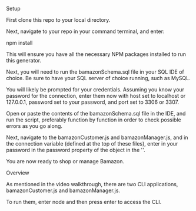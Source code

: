 Setup

First clone this repo to your local directory.

Next, navigate to your repo in your command terminal, and enter:

npm install

This will ensure you have all the necessary NPM packages installed to run this generator.

Next, you will need to run the bamazonSchema.sql file in your SQL IDE of choice. Be sure to have your SQL server of choice running, such as MySQL.

You will likely be prompted for your credentials. Assuming you know your password for the connection, enter them now with host set to localhost or 127.0.0.1, password set to your password, and port set to 3306 or 3307.

Open or paste the contents of the bamazonSchema.sql file in the IDE, and run the script, preferably function by function in order to check possible errors as you go along.

Next, navigate to the bamazonCustomer.js and bamazonManager.js, and in the connection variable (defined at the top of these files), enter in your password in the password property of the object in the ''.

You are now ready to shop or manage Bamazon.


Overview

As mentioned in the video walkthrough, there are two CLI applications, bamazonCustomer.js and bamazonManager.js.

To run them, enter node <your app of choice> and then press enter to access the CLI.
